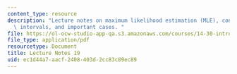 ```yaml
---
content_type: resource
description: "Lecture notes on maximum likelihood estimation (MLE), con\uFB01dence\
  \ intervals, and important cases. "
file: https://ol-ocw-studio-app-qa.s3.amazonaws.com/courses/14-30-introduction-to-statistical-methods-in-economics-spring-2009/ec1d44a7aacf2408403d2cc83c89ec89_MIT14_30s09_lec19.pdf
file_type: application/pdf
resourcetype: Document
title: Lecture Notes 19
uid: ec1d44a7-aacf-2408-403d-2cc83c89ec89
---
```

